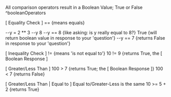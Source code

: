 All comparison operators result in a Boolean Value; True or False ^booleanOperators

[ Equality Check ]
== {means equals} 

--y = 2 ** 3
--y
8
--y == 8 {like asking: is y really equal to 8?}
True {will return boolean value in response to your 'question'}
--y == 7 {returns False in response to your 'question'}

[ Inequality Check ]
!= {means 'is not equal to'}
10 != 9 {returns True, the [ Boolean Response ]

[ Greater/Less Than ]
 100 > 7 {returns True; the [ Boolean Response ]}
 100 < 7 {returns False}

[ Greater/Less Than | Equal to ]
Equal to/Greater-Less is the same
10 >= 5 + 2 {returns True}